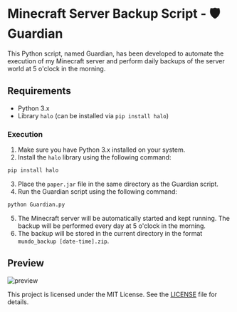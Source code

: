 # Minecraft Server Backup Script - 🛡️ Guardian

This Python script, named Guardian, has been developed to automate the execution of my Minecraft server and perform daily backups of the server world at 5 o'clock in the morning.

## Requirements

- Python 3.x
- Library `halo` (can be installed via `pip install halo`)

### Execution

1. Make sure you have Python 3.x installed on your system.
2. Install the `halo` library using the following command:

```bash
pip install halo
```
3. Place the `paper.jar` file in the same directory as the Guardian script.
4. Run the Guardian script using the following command:

```bash
python Guardian.py
```

5. The Minecraft server will be automatically started and kept running. The backup will be performed every day at 5 o'clock in the morning.
6. The backup will be stored in the current directory in the format `mundo_backup [date-time].zip`.

## Preview
![preview](https://i.imgur.com/o1DemYT.png)

This project is licensed under the MIT License. See the [LICENSE](LICENSE) file for details.
